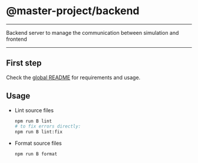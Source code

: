 # @master-project/backend

---

Backend server to manage the communication between simulation and frontend

---

## First step

Check the [global README](https://github.com/kelzenberg/master-project/blob/main/README.md) for requirements and usage.

## Usage

<!--
- Start development-only server
  _(on [http://localhost:5173](http://localhost:5173) if not in use)_

  ```sh
  npm run B dev
  ```

- Build app (for production)

  ```sh
  npm run B build
  ```

- Start production server locally

  ```sh
  npm run B start
  ``` -->

- Lint source files

  ```sh
  npm run B lint
  # to fix errors directly:
  npm run B lint:fix
  ```

- Format source files
  ```sh
  npm run B format
  ```
